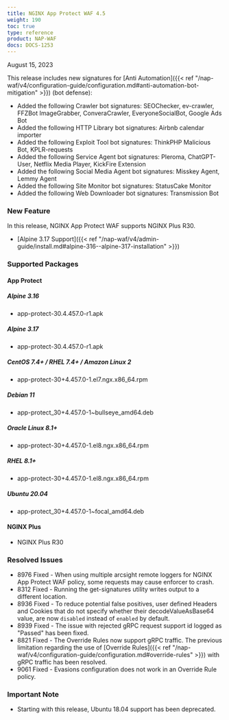 ```yaml
---
title: NGINX App Protect WAF 4.5
weight: 190
toc: true
type: reference
product: NAP-WAF
docs: DOCS-1253
---
```


August 15, 2023

This release includes new signatures for [Anti Automation]({{< ref "/nap-waf/v4/configuration-guide/configuration.md#anti-automation-bot-mitigation" >}}) (bot defense):

- Added the following Crawler bot signatures: SEOChecker, ev-crawler, FFZBot ImageGrabber, ConveraCrawler, EveryoneSocialBot, Google Ads Bot
- Added the following HTTP Library bot signatures: Airbnb calendar importer
- Added the following Exploit Tool bot signatures: ThinkPHP Malicious Bot, KPLR-requests
- Added the following Service Agent bot signatures: Pleroma, ChatGPT-User, Netflix Media Player, KickFire Extension
- Added the following Social Media Agent bot signatures: Misskey Agent, Lemmy Agent
- Added the following Site Monitor bot signatures: StatusCake Monitor
- Added the following Web Downloader bot signatures: Transmission Bot


### New Feature

In this release, NGINX App Protect WAF supports NGINX Plus R30.

- [Alpine 3.17 Support]({{< ref "/nap-waf/v4/admin-guide/install.md#alpine-316--alpine-317-installation" >}})

### Supported Packages

#### App Protect

##### Alpine 3.16

- app-protect-30.4.457.0-r1.apk

##### Alpine 3.17

- app-protect-30.4.457.0-r1.apk

##### CentOS 7.4+ / RHEL 7.4+ / Amazon Linux 2

- app-protect-30+4.457.0-1.el7.ngx.x86_64.rpm

##### Debian 11

- app-protect_30+4.457.0-1~bullseye_amd64.deb

##### Oracle Linux 8.1+

- app-protect-30+4.457.0-1.el8.ngx.x86_64.rpm

##### RHEL 8.1+

- app-protect-30+4.457.0-1.el8.ngx.x86_64.rpm

##### Ubuntu 20.04

- app-protect_30+4.457.0-1~focal_amd64.deb


#### NGINX Plus

- NGINX Plus R30


### Resolved Issues

- 8976 Fixed - When using multiple arcsight remote loggers for NGINX App Protect WAF policy, some requests may cause enforcer to crash.
- 8312 Fixed - Running the get-signatures utility writes output to a different location.
- 8936 Fixed - To reduce potential false positives, user defined Headers and Cookies that do not specify whether their decodeValueAsBase64 value, are now `disabled` instead of `enabled` by default.
- 8939 Fixed - The issue with rejected gRPC request support id logged as "Passed" has been fixed.
- 8821 Fixed - The Override Rules now support gRPC traffic. The previous limitation regarding the use of [Override Rules]({{< ref "/nap-waf/v4/configuration-guide/configuration.md#override-rules" >}}) with gRPC traffic has been resolved.
- 9061 Fixed - Evasions configuration does not work in an Override Rule policy.


### **Important Note**

- Starting with this release, Ubuntu 18.04 support has been deprecated.
